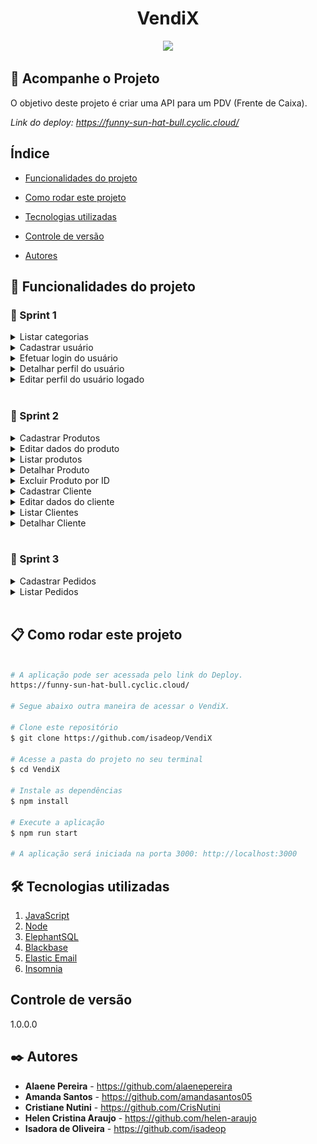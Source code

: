 <h1 align="center"> VendiX </h1>
<p align="center">
<img loading="lazy" src="http://img.shields.io/static/v1?label=STATUS&message=EM%20DESENVOLVIMENTO&color=GREEN&style=for-the-badge"/>
</p>

## 🚀 Acompanhe o Projeto

O objetivo deste projeto é criar uma API para um PDV (Frente de Caixa).

<i>Link do deploy: https://funny-sun-hat-bull.cyclic.cloud/</i>

<!--
<p>Este projeto foi proposto como desafio final do curso de Desenvolvimento de Software com Foco em Backend, ofertado pela Cubos Academy em parceria com o Ifood.</p>

<i>Trello utilizado pelo grupo: https://trello.com/b/UznHg8RW/five-devs-desenvolvimento-pdv</i> -->

## Índice

- <a href="#hammer-funcionalidades-do-projeto"> Funcionalidades do projeto </a>

- <a href="#📋-como-rodar-este-projeto"> Como rodar este projeto</a>

- <a href="#🛠️-tecnologias-utilizadas">Tecnologias utilizadas</a>

- <a href="#controle-de-versão"> Controle de versão </a>

- <a href="#✒️-autores"> Autores </a>

## :hammer: Funcionalidades do projeto
<h3> 📌 Sprint 1 </h3>

<details>
<summary>  Listar categorias </summary>

`GET` `/categoria`

<i>https://funny-sun-hat-bull.cyclic.cloud/categoria</i>

Permite listar todas as categorias dos produtos cadastradas no banco de dados.

 <p> * Informática  * Celulares  * Beleza e Perfumaria * Mercado * Livros e Papelaria * Brinquedos * Moda * Bebê * Jogos

![respostaListarCategorias](./src/assets/respostaListarCategorias.png)
</details>

<details>
<summary>   Cadastrar usuário</summary>
 
`POST` `/usuario`

<i>https://funny-sun-hat-bull.cyclic.cloud/usuario</i>

Esta funcionalidade será utilizada para cadastrar um novo usuário no sistema.

![CadastrarUsuario](./src/assets/CadastrarUsuario.png)
</details>

<details>
<summary>   Efetuar login do usuário </summary>
 
`POST` `/login`

<i>https://funny-sun-hat-bull.cyclic.cloud/login</i>

Esta funcionalidade permite o usuário cadastrado realizar o login no sistema.

![Login](./src/assets/Login.png)

⚠️ Para detalhar ou editar o perfil do usuário será exigido um token de autenticação no header da requisição
</details>

<details>
<summary>   Detalhar perfil do usuário </summary>
`GET` `/usuario`

<i>https://funny-sun-hat-bull.cyclic.cloud/usuario</i>

Essa funcionalidade permite o usuário logado a visualizar os dados do seu próprio perfil, de acordo com a validação do token de autenticação.

![respostaDetalharUsuario](./src/assets/respostaDetalharUsuario.png)
</details>

<details>
<summary>   Editar perfil do usuário logado</summary>
`PUT` `/usuario`:

<i>https://funny-sun-hat-bull.cyclic.cloud/usuario</i>

Essa funcionalidade permite o usuário logado atualizar informações de seu próprio cadastro, de acordo com a validação do token de autenticação.

![editarUsuario](./src/assets/editarUsuario.png)
</details>
<br>
<h3> 📌 Sprint 2 </h3>

<details>
<summary>   Cadastrar Produtos</summary>
 
`POST` `/produto` 

Permite ao usuário logado cadastrar um novo produto no sistema. É possivel tambem vincular uma imagem a um produto.

</details>

<details>
<summary>   Editar dados do produto </summary>
 
`PUT` `/produto/:id`

 Permite o usuário logado a atualizar as informações de um produto cadastrado.
</details>

<details>
<summary>   Listar produtos </summary>
 
`GET` `/produto`

Essa é a rota que será chamada quando o usuário logado quiser listar todos os produtos cadastrados
</details>

<details>
<summary>   Detalhar Produto </summary>
 
`GET` `/produto/:id`

Permite o usuário logado obter um de seus produtos cadastrados, pesquisando pelo id.
</details>

<details>
  <summary>   Excluir Produto por ID </summary>
 
  `DELETE` `/produto/:id`
  
   Essa é a rota que será chamada quando o usuário logado quiser excluir um de seus produtos cadastrados. Quando o produto for excluído também será removida a imagem vinculada a ele na servidor de armazenamento.
</details>

<details>
   <summary>  Cadastrar Cliente </summary>
 
   `POST` `/cliente`

   Permite usuário logado cadastrar um novo cliente no sistema.
</details>

<details>
   <summary>Editar dados do cliente</summary>
 
  `PUT` `/cliente/:id`

  Permite o usuário realizar atualização de um cliente cadastrado.
</details>

<details>
   <summary>Listar Clientes</summary>
 
  `GET` `/cliente`

  Essa é a rota que será chamada quando o usuário logado quiser listar todos os clientes cadastrados.
</details>

<details>
   <summary> Detalhar Cliente </summary>
 
  `GET` `/cliente/:id`

  Essa é a rota que será chamada quando o usuário logado quiser obter um de seus clientes cadastrados.
</details>

<br>
<h3> 📌 Sprint 3 </h3>
<details>
   <summary>Cadastrar Pedidos</summary>
 
  `POST` `/pedido`

  Permite cadastrar um novo pedido no sistema.  Após o pedido ser registrado, será enviado um e-mail para o cliente notificando que o pedido foi efetuado com sucesso.   
</details>

<details>
   <summary>Listar Pedidos</summary>
 
  `GET` `/pedido`

  Permite listar todos os pedidos cadastrados. É possível listar todos os pedidos efetuados, e tambem filtrar os pedidos realizados por um determinado cliente pelo cliente_id. 
</details>

<br>


## 📋 Como rodar este projeto

```bash

# A aplicação pode ser acessada pelo link do Deploy.
https://funny-sun-hat-bull.cyclic.cloud/

# Segue abaixo outra maneira de acessar o VendiX.

# Clone este repositório
$ git clone https://github.com/isadeop/VendiX

# Acesse a pasta do projeto no seu terminal
$ cd VendiX

# Instale as dependências
$ npm install

# Execute a aplicação
$ npm run start

# A aplicação será iniciada na porta 3000: http://localhost:3000


```

## 🛠️ Tecnologias utilizadas

1. [JavaScript](https://developer.mozilla.org/pt-BR/docs/Web/JavaScript)
2. [Node](https://nodejs.org/pt-br/about)
3. [ElephantSQL](https://www.elephantsql.com/docs/index.html)
4. [Blackbase](https://www.backblaze.com/)
5. [Elastic Email](https://elasticemail.com/)
6. [Insomnia](https://docs.insomnia.rest/insomnia/get-started)

## Controle de versão

1.0.0.0

## ✒️ Autores

- **Alaene Pereira** - https://github.com/alaenepereira
- **Amanda Santos** - https://github.com/amandasantos05
- **Cristiane Nutini** - https://github.com/CrisNutini
- **Helen Cristina Araujo** - https://github.com/helen-araujo
- **Isadora de Oliveira** - https://github.com/isadeop
